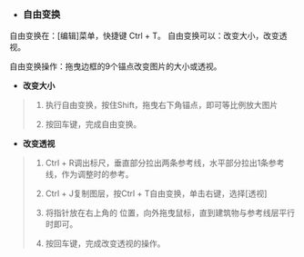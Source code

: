 * ### 自由变换


自由变换在：\[编辑\]菜单，快捷键 Ctrl + T。
自由变换可以：改变大小，改变透视。

自由变换操作：拖曳边框的9个锚点改变图片的大小或透视。

* **改变大小**

> 1. 执行自由变换，按住Shift，拖曳右下角锚点，即可等比例放大图片
> 
> 2. 按回车键，完成自由变换。

* **改变透视**

> 1. Ctrl + R调出标尺，垂直部分拉出两条参考线，水平部分拉出1条参考线，作为调整时的参考。
> 2. Ctrl + J复制图层，按Ctrl + T自由变换，单击右键，选择\[透视\]
> 
> 3. 将指针放在右上角的 位置，向外拖曳鼠标，直到建筑物与参考线层平行时即可。
> 4. 按回车键，完成改变透视的操作。

